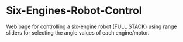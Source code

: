 # Six-Engines-Robot-Control
Web page for controlling a six-engine robot (FULL STACK) using range sliders for selecting the angle values of each engine/motor.

